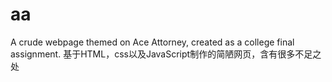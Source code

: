 # aa
A crude webpage themed on Ace Attorney, created as a college final assignment.
基于HTML，css以及JavaScript制作的简陋网页，含有很多不足之处
